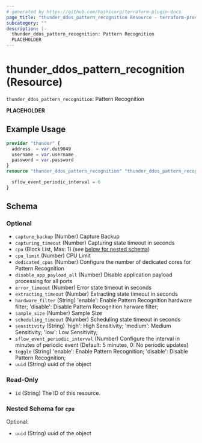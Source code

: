 ```yaml
---
# generated by https://github.com/hashicorp/terraform-plugin-docs
page_title: "thunder_ddos_pattern_recognition Resource - terraform-provider-thunder"
subcategory: ""
description: |-
  thunder_ddos_pattern_recognition: Pattern Recognition
  PLACEHOLDER
---
```


# thunder_ddos_pattern_recognition (Resource)

`thunder_ddos_pattern_recognition`: Pattern Recognition

__PLACEHOLDER__

## Example Usage

```terraform
provider "thunder" {
  address  = var.dut9049
  username = var.username
  password = var.password
}
resource "thunder_ddos_pattern_recognition" "thunder_ddos_pattern_recognition" {

  sflow_event_periodic_interval = 6
}
```

<!-- schema generated by tfplugindocs -->
## Schema

### Optional

- `capture_backup` (Number) Capture Backup
- `capturing_timeout` (Number) Capturing state timeout in seconds
- `cpu` (Block List, Max: 1) (see [below for nested schema](#nestedblock--cpu))
- `cpu_limit` (Number) CPU Limit
- `dedicated_cpus` (Number) Configure the number of dedicated cores for Pattern Recognition
- `disable_app_payload_all` (Number) Disable application payload processing for all ports
- `error_timeout` (Number) Error state timeout in seconds
- `extracting_timeout` (Number) Extracting state timeout in seconds
- `hardware_filter` (String) 'enable': Enable Pattern Recognition hardware filter; 'disable': Disable Pattern Recognition harware filter;
- `sample_size` (Number) Sample Size
- `scheduling_timeout` (Number) Scheduling state timeout in seconds
- `sensitivity` (String) 'high': High Sensitivity; 'medium': Medium Sensitivity; 'low': Low Sensitivity;
- `sflow_event_periodic_interval` (Number) Configure the interval in minutes of periodic event (Default: 5 minutes, 0: No periodic updates)
- `toggle` (String) 'enable': Enable Pattern Recognition; 'disable': Disable Pattern Recognition;
- `uuid` (String) uuid of the object

### Read-Only

- `id` (String) The ID of this resource.

<a id="nestedblock--cpu"></a>
### Nested Schema for `cpu`

Optional:

- `uuid` (String) uuid of the object


